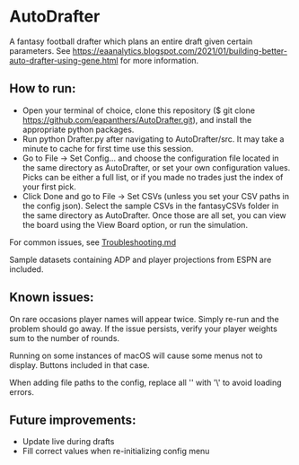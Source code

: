 # AutoDrafter

A fantasy football drafter which plans an entire draft given certain parameters. See https://eaanalytics.blogspot.com/2021/01/building-better-auto-drafter-using-gene.html for more information.

## How to run:
 - Open your terminal of choice, clone this repository ($ git clone https://github.com/eapanthers/AutoDrafter.git), and install the appropriate python packages. 
 - Run python Drafter.py after navigating to AutoDrafter/src. It may take a minute to cache for first time use this session. 
 - Go to File -> Set Config... and choose the configuration file located in the same directory as AutoDrafter, or set your own configuration values. Picks can be either a full list, or if you made no trades just the index of your first pick.
 - Click Done and go to File -> Set CSVs (unless you set your CSV paths in the config json). Select the sample CSVs in the fantasyCSVs folder in the same directory as AutoDrafter. Once those are all set, you can view the board using the View Board option, or run the simulation.

For common issues, see [Troubleshooting.md](https://github.com/eapanthers/AutoDrafter/blob/main/Troubleshooting.md)
 
 Sample datasets containing ADP and player projections from ESPN are included.
 
 ## Known issues:
 On rare occasions player names will appear twice. Simply re-run and the problem should go away. If the issue persists, verify your player weights sum to the number of rounds.
 
 Running on some instances of macOS will cause some menus not to display. Buttons included in that case.
 
 When adding file paths to the config, replace all '\' with '\\' to avoid loading errors.
 
 ## Future improvements:
   - Update live during drafts
   - Fill correct values when re-initializing config menu
